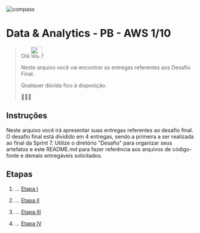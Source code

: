 ![compass](https://vetores.org/d/compass-uol.svg)

# Data & Analytics - PB - AWS 1/10

> Olá <img src="https://raw.githubusercontent.com/Tarikul-Islam-Anik/Animated-Fluent-Emojis/master/Emojis/Hand%20gestures/Waving%20Hand%20Light%20Skin%20Tone.png" alt="Waving Hand Light Skin Tone" width="30" height="30" />! 
> 
> Neste arquivo você vai encontrar as entregas referentes aos Desafio Final.
> 
> Qualquer dúvida fico à disposição.
> 
> 👩🏻‍💻

## Instruções


Neste arquivo você irá apresentar suas entregas referentes ao desafio final. 
O desafio final está dividido em 4 entregas, sendo a primeira a ser realizada ao final da Sprint 7. Utilize o diretório "Desafio" para organizar seus artefatos e este README.md para fazer referência aos arquivos de código-fonte e demais entregáveis solicitados.


## Etapas


1. ...
[Etapa I](etapa-1/entrega.txt)


2. ...
[Etapa II](etapa-2/entrega.txt)

3. ...
[Etapa III](etapa-3/entrega.txt)

4. ...
[Etapa IV](etapa-4/entrega.txt)


